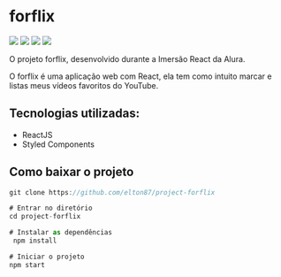 # forflix
![](https://img.shields.io/github/languages/count/elton87/project-forflix) ![](https://img.shields.io/github/languages/top/elton87/project-forflix) ![](https://img.shields.io/github/last-commit/elton87/project-forflix) ![](https://img.shields.io/github/repo-size/elton87/project-forflix)

O projeto forflix, desenvolvido durante a Imersão React da Alura.

 O forflix é uma aplicação web com React, ela tem como intuito marcar e listas meus vídeos favoritos do YouTube.

## Tecnologias utilizadas:

- ReactJS
- Styled Components

## Como baixar o projeto 
```javascript
git clone https://github.com/elton87/project-forflix

# Entrar no diretório
cd project-forflix

# Instalar as dependências
 npm install

# Iniciar o projeto
npm start
```